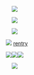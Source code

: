 <p align="center"
 
![](https://64.media.tumblr.com/7a9a398f623fbd4a8da1aac752a36742/7e4da2b9119851ef-cd/s1280x1920/fc0f5a220bb9f606ae502fdb6b050871ee07f326.pnj)

<p align="center" 

 ![](https://64.media.tumblr.com/8e82d3656852f31b53993879b936a261/b9ed4818df0abd52-cc/s250x400/65d6c3b3a4e2b63af4bbfef071ed6e8467185aff.gifv)
<p align="center"

![](https://64.media.tumblr.com/57386669411e3697d18ed0ff7c84f586/d4a14c3777fbd89e-25/s250x400/5a83bc9dd9cde7070b3e22b62f82f3a12f1b78f2.gifv)
<p align="center" 
 
  ‎‎  ‎ ‎    ![](https://64.media.tumblr.com/9f50e48d675bb1517bc791a6bd1b5371/4149a1d35ab9816c-8c/s75x75_c1/24ef959f5295abbdc1cbb82eb43f612ea725db62.gifv)   ‎ ‎ ‎ ‎ ‎  [rentry](https://rentry.co/twohundredshots)

<p align="center"
 
![](https://64.media.tumblr.com/c8faf112645ebbb3abdf968a8a312c32/d4a14c3777fbd89e-17/s100x200/f3015236436794f09adf21bad8c0c3ddb614e097.pnj)![](https://64.media.tumblr.com/2511d9014e7adbd46e9ee2118db55875/d4a14c3777fbd89e-99/s100x200/93e697ef6df3a6d6ba34f40f314492acba92582e.gifv)![](https://64.media.tumblr.com/e5c696b6fa972856b1955261913ad6f9/d4a14c3777fbd89e-81/s100x200/de6a281b1faed5378e4d99a47328e11b67d66027.pnj)
 <p align="center"
  
![](https://64.media.tumblr.com/7a9a398f623fbd4a8da1aac752a36742/7e4da2b9119851ef-cd/s1280x1920/fc0f5a220bb9f606ae502fdb6b050871ee07f326.pnj)
 <p align="center"
